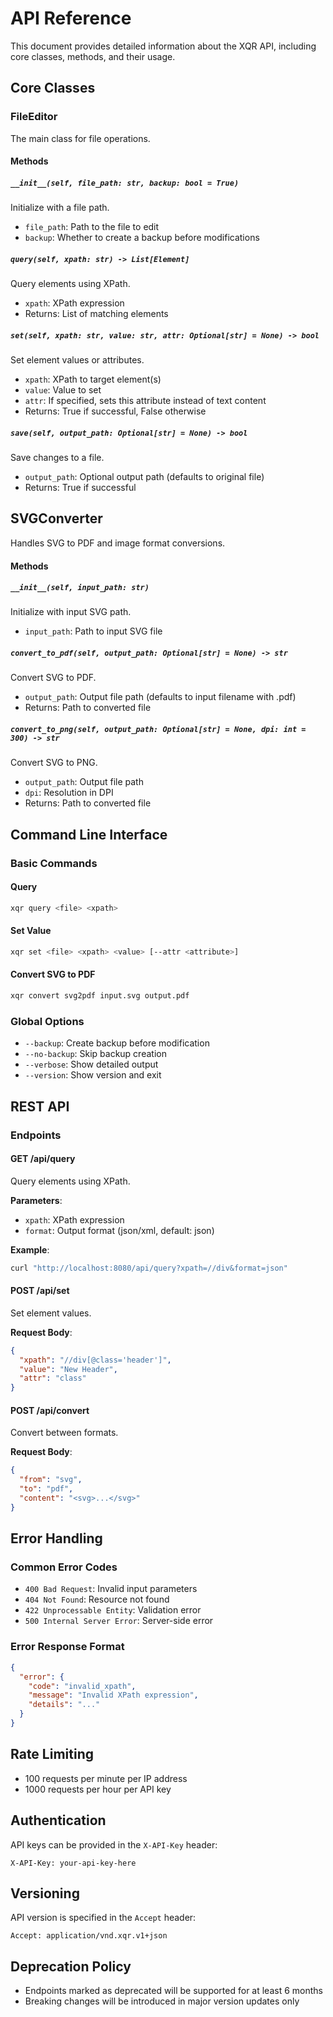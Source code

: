 # API Reference

This document provides detailed information about the XQR API, including core classes, methods, and their usage.

## Core Classes

### FileEditor

The main class for file operations.

#### Methods

##### `__init__(self, file_path: str, backup: bool = True)`
Initialize with a file path.

- `file_path`: Path to the file to edit
- `backup`: Whether to create a backup before modifications

##### `query(self, xpath: str) -> List[Element]`
Query elements using XPath.

- `xpath`: XPath expression
- Returns: List of matching elements

##### `set(self, xpath: str, value: str, attr: Optional[str] = None) -> bool`
Set element values or attributes.

- `xpath`: XPath to target element(s)
- `value`: Value to set
- `attr`: If specified, sets this attribute instead of text content
- Returns: True if successful, False otherwise

##### `save(self, output_path: Optional[str] = None) -> bool`
Save changes to a file.

- `output_path`: Optional output path (defaults to original file)
- Returns: True if successful

## SVGConverter

Handles SVG to PDF and image format conversions.

#### Methods

##### `__init__(self, input_path: str)`
Initialize with input SVG path.

- `input_path`: Path to input SVG file

##### `convert_to_pdf(self, output_path: Optional[str] = None) -> str`
Convert SVG to PDF.

- `output_path`: Output file path (defaults to input filename with .pdf)
- Returns: Path to converted file

##### `convert_to_png(self, output_path: Optional[str] = None, dpi: int = 300) -> str`
Convert SVG to PNG.

- `output_path`: Output file path
- `dpi`: Resolution in DPI
- Returns: Path to converted file

## Command Line Interface

### Basic Commands

#### Query
```bash
xqr query <file> <xpath>
```

#### Set Value
```bash
xqr set <file> <xpath> <value> [--attr <attribute>]
```

#### Convert SVG to PDF
```bash
xqr convert svg2pdf input.svg output.pdf
```

### Global Options

- `--backup`: Create backup before modification
- `--no-backup`: Skip backup creation
- `--verbose`: Show detailed output
- `--version`: Show version and exit

## REST API

### Endpoints

#### GET /api/query
Query elements using XPath.

**Parameters**:
- `xpath`: XPath expression
- `format`: Output format (json/xml, default: json)

**Example**:
```bash
curl "http://localhost:8080/api/query?xpath=//div&format=json"
```

#### POST /api/set
Set element values.

**Request Body**:
```json
{
  "xpath": "//div[@class='header']",
  "value": "New Header",
  "attr": "class"
}
```

#### POST /api/convert
Convert between formats.

**Request Body**:
```json
{
  "from": "svg",
  "to": "pdf",
  "content": "<svg>...</svg>"
}
```

## Error Handling

### Common Error Codes

- `400 Bad Request`: Invalid input parameters
- `404 Not Found`: Resource not found
- `422 Unprocessable Entity`: Validation error
- `500 Internal Server Error`: Server-side error

### Error Response Format

```json
{
  "error": {
    "code": "invalid_xpath",
    "message": "Invalid XPath expression",
    "details": "..."
  }
}
```

## Rate Limiting

- 100 requests per minute per IP address
- 1000 requests per hour per API key

## Authentication

API keys can be provided in the `X-API-Key` header:

```
X-API-Key: your-api-key-here
```

## Versioning

API version is specified in the `Accept` header:

```
Accept: application/vnd.xqr.v1+json
```

## Deprecation Policy

- Endpoints marked as deprecated will be supported for at least 6 months
- Breaking changes will be introduced in major version updates only
